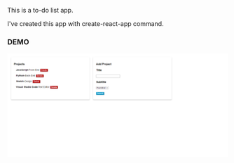 This is a to-do list app.

I've created this app with create-react-app command.

### DEMO
![Screenshpt](https://raw.githubusercontent.com/selimsevencan/to-do-app/master/demo.png)
